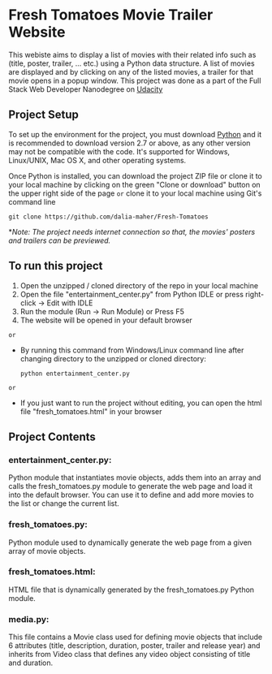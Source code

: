 # Fresh Tomatoes Movie Trailer Website 

This webiste aims to display a list of movies with their related info such as (title, poster, trailer, ... etc.) using a Python data structure. A list of movies are displayed and by clicking on any of the listed movies, a trailer for that movie opens in a popup window. This project was done as a part of the Full Stack Web Developer Nanodegree on [Udacity](https://www.udacity.com/course/full-stack-web-developer-nanodegree--nd004)

## Project Setup

To set up the environment for the project, you must download [Python](https://www.python.org/downloads) and it is recommended to download version 2.7 or above, as any other version may not be compatible with the code. It's supported for Windows, Linux/UNIX, Mac OS X, and other operating systems.

Once Python is installed, you can download the project ZIP file or clone it to your local machine by clicking on the green "Clone or download" button on the upper right side of the page
`or`
clone it to your local machine using Git's command line
```
git clone https://github.com/dalia-maher/Fresh-Tomatoes
```

*_Note: The project needs internet connection so that, the movies' posters and trailers can be previewed._
## To run this project

1. Open the unzipped / cloned directory of the repo in your local machine
2. Open the file "entertainment_center.py" from Python IDLE or press right-click -> Edit with IDLE
3. Run the module (Run -> Run Module) or Press F5
4. The website will be opened in your default browser

`or`
- By running this command from Windows/Linux command line after changing directory to the unzipped or cloned directory:
    ```
    python entertainment_center.py
    ```
`or`

- If you just want to run the project without editing, you can open the html file "fresh_tomatoes.html" in your browser

## Project Contents

### entertainment_center.py:
Python module that instantiates movie objects, adds them into an array and calls the fresh_tomatoes.py module to generate the web page and load it into the default browser. You can use it to define and add more movies to the list or change the current list.

### fresh_tomatoes.py:
Python module used to dynamically generate the web page from a given array of movie objects.

### fresh_tomatoes.html:
HTML file that is dynamically generated by the fresh_tomatoes.py Python module.

### media.py:
This file contains a Movie class used for defining movie objects that include 6 attributes (title, description, duration, poster, trailer and release year) and inherits from Video class that defines any video object consisting of title and duration.
